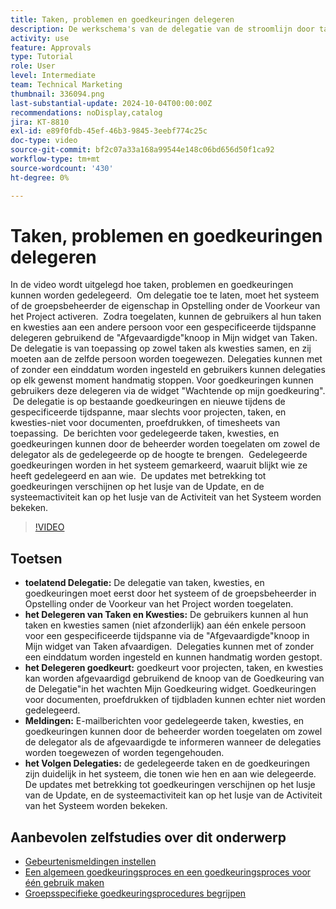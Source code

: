 ```yaml
---
title: Taken, problemen en goedkeuringen delegeren
description: De werkschema's van de delegatie van de stroomlijn door taak en goedkeuring delegatie in Opstelling toe te laten, gebruikend de "Afgevaardigde"en "Goedkeuring van de Afgevaardigde"knopen, plaatsend e-mailberichten voor taken, en het volgen van updates en systeemactiviteit voor duidelijk toezicht.
activity: use
feature: Approvals
type: Tutorial
role: User
level: Intermediate
team: Technical Marketing
thumbnail: 336094.png
last-substantial-update: 2024-10-04T00:00:00Z
recommendations: noDisplay,catalog
jira: KT-8810
exl-id: e89f0fdb-45ef-46b3-9845-3eebf774c25c
doc-type: video
source-git-commit: bf2c07a33a168a99544e148c06bd656d50f1ca92
workflow-type: tm+mt
source-wordcount: '430'
ht-degree: 0%

---
```


# Taken, problemen en goedkeuringen delegeren

In de video wordt uitgelegd hoe taken, problemen en goedkeuringen kunnen worden gedelegeerd. &#x200B; Om delegatie toe te laten, moet het systeem of de groepsbeheerder de eigenschap in Opstelling onder de Voorkeur van het Project activeren. &#x200B; Zodra toegelaten, kunnen de gebruikers al hun taken en kwesties aan een andere persoon voor een gespecificeerde tijdspanne delegeren gebruikend de &quot;Afgevaardigde&quot;knoop in Mijn widget van Taken. &#x200B; De delegatie is van toepassing op zowel taken als kwesties samen, en zij moeten aan de zelfde persoon worden toegewezen. &#x200B; Delegaties kunnen met of zonder een einddatum worden ingesteld en gebruikers kunnen delegaties op elk gewenst moment handmatig stoppen. &#x200B;
Voor goedkeuringen kunnen gebruikers deze delegeren via de widget &quot;Wachtende op mijn goedkeuring&quot;. &#x200B; De delegatie is op bestaande goedkeuringen en nieuwe tijdens de gespecificeerde tijdspanne, maar slechts voor projecten, taken, en kwesties-niet voor documenten, proefdrukken, of timesheets van toepassing. &#x200B; De berichten voor gedelegeerde taken, kwesties, en goedkeuringen kunnen door de beheerder worden toegelaten om zowel de delegator als de gedelegeerde op de hoogte te brengen. &#x200B;
Gedelegeerde goedkeuringen worden in het systeem gemarkeerd, waaruit blijkt wie ze heeft gedelegeerd en aan wie. &#x200B; De updates met betrekking tot goedkeuringen verschijnen op het lusje van de Update, en de systeemactiviteit kan op het lusje van de Activiteit van het Systeem worden bekeken. &#x200B;


>[!VIDEO](https://video.tv.adobe.com/v/3446382/?quality=12&learn=on&enablevpops&captions=dut)

## Toetsen

* **toelatend Delegatie:** De delegatie van taken, kwesties, en goedkeuringen moet eerst door het systeem of de groepsbeheerder in Opstelling onder de Voorkeur van het Project worden toegelaten.
* **het Delegeren van Taken en Kwesties:** De gebruikers kunnen al hun taken en kwesties samen (niet afzonderlijk) aan één enkele persoon voor een gespecificeerde tijdspanne via de &quot;Afgevaardigde&quot;knoop in Mijn widget van Taken afvaardigen. &#x200B; Delegaties kunnen met of zonder een einddatum worden ingesteld en kunnen handmatig worden gestopt.
* **het Delegeren goedkeurt:** goedkeurt voor projecten, taken, en kwesties kan worden afgevaardigd gebruikend de knoop van de Goedkeuring van de Delegatie&quot;in het wachten Mijn Goedkeuring widget. &#x200B; Goedkeuringen voor documenten, proefdrukken of tijdbladen kunnen echter niet worden gedelegeerd.
* **Meldingen:** E-mailberichten voor gedelegeerde taken, kwesties, en goedkeuringen kunnen door de beheerder worden toegelaten om zowel de delegator als de afgevaardigde te informeren wanneer de delegaties worden toegewezen of worden tegengehouden.
* **het Volgen Delegaties:** de gedelegeerde taken en de goedkeuringen zijn duidelijk in het systeem, die tonen wie hen en aan wie delegeerde. &#x200B; De updates met betrekking tot goedkeuringen verschijnen op het lusje van de Update, en de systeemactiviteit kan op het lusje van de Activiteit van het Systeem worden bekeken.


## Aanbevolen zelfstudies over dit onderwerp

* [Gebeurtenismeldingen instellen](/help/administration-and-setup/email-and-in-app-notifications/admin-set-up-event-notifications.md)
* [Een algemeen goedkeuringsproces en een goedkeuringsproces voor één gebruik maken](/help/manage-work/approval-processes-and-milestone-paths/create-a-single-use-approval-process.md)
* [Groepsspecifieke goedkeuringsprocedures begrijpen](/help/administration-and-setup/approval-processes-and-milestone-paths/group-specific-approval-processes.md)


